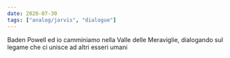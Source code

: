 ```yaml
---
date: 2020-07-30
tags: ["analog/jarvis", "dialogue"]
---
```

Baden Powell ed io camminiamo nella Valle delle Meraviglie, dialogando sul legame che ci unisce ad altri esseri umani